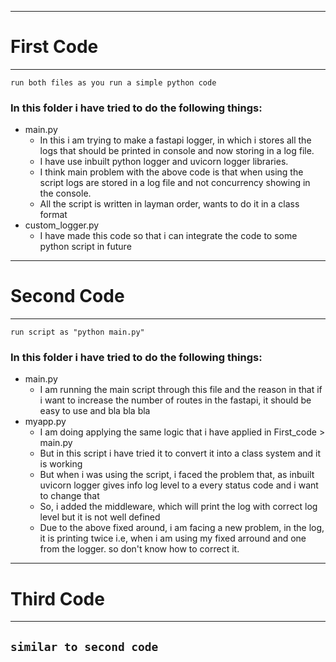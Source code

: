 

---
# First Code
---

`run both files as you run a simple python code`

### In this folder i have tried to do the following things:
- main.py
    - In this i am trying to make a fastapi logger, in which i stores all the logs that should be printed in console and now storing in a log file.
    - I have use inbuilt python logger and uvicorn logger libraries.
    - I think main problem with the above code is that when using the script logs are stored in a log file and not concurrency showing in the console.
    - All the script is written in layman order, wants to do it in a class format
- custom_logger.py
    - I have made this code so that i can integrate the code to some python script in future
---
# Second Code
---

`run script as "python main.py" `

### In this folder i have tried to do the following things:
- main.py
    - I am running the main script through this file and the reason in that if i want to increase the number of 
        routes in the fastapi, it should be easy to use and bla bla bla
- myapp.py
    - I am doing applying the same logic that i have applied in First_code > main.py
    - But in this script i have tried it to convert it into a class system and it is working
    - But when i was using the script, i faced the problem that, as inbuilt uvicorn logger gives info log level to a every status code and i want to change that
    - So, i added the middleware, which will print the log with correct log level but it is not well defined
    - Due to the above fixed around, i am facing a new problem, in the log, it is printing twice i.e, when i am using my fixed arround and one from the logger. so don't know how to correct it.

---
# Third Code
---

`similar to second code`
---
